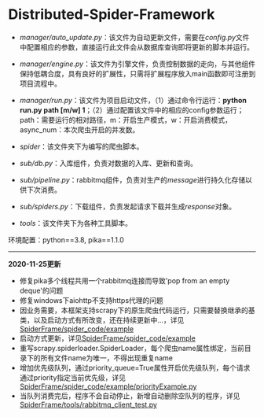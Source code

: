 # Distributed-Spider-Framework

<ul><li><i>manager/auto_update.py</i>：该文件为自动更新文件，需要在<i>config.py</i>文件中配置相应的参数，直接运行此文件会从数据库查询即将更新的脚本并运行。</li></ul>
<ul><li><i>manager/engine.py</i>：该文件为引擎文件，负责控制数据的走向，与其他组件保持低耦合度，具有良好的扩展性，只需将扩展程序放入main函数即可注册到项目流程中。</li></ul>
<ul><li><i>manager/run.py</i>：该文件为项目启动文件，（1）通过命令行运行：<strong>python run.py path [m/w] 1</strong>；（2）通过配置该文件中的相应的config参数运行；path：需要运行的相对路径，m：开启生产模式，w：开启消费模式，async_num：本次爬虫开启的并发数。</li></ul>
<ul><li><i>spider</i>：该文件夹下为编写的爬虫脚本。</li></ul>
<ul><li><i>sub/db.py</i>：入库组件，负责对数据的入库、更新和查询。</li></ul>
<ul><li><i>sub/pipeline.py</i>：rabbitmq组件，负责对生产的<i>message</i>进行持久化存储以供下次消费。</li></ul>
<ul><li><i>sub/spiders.py</i>：下载组件，负责发起请求下载并生成<i>response</i>对象。</li></ul>
<ul><li><i>tools</i>：该文件夹下为各种工具脚本。</li></ul>
环境配置：python==3.8, pika==1.1.0

***
**2020-11-25更新**  

- 修复pika多个线程共用一个rabbitmq连接而导致'pop from an empty deque'的问题
- 修复windows下aiohttp不支持https代理的问题
- 因业务需要，本框架支持scrapy下的原生爬虫代码运行，只需要替换继承的基类，以及启动方式有所改变，还在持续更新中...，详见[SpiderFrame/spider_code/example](https://github.com/1563501626/SpiderFrame/spider_code/example)
- 启动方式更新，详见[SpiderFrame/spider_code/example](https://github.com/1563501626/SpiderFrame/spider_code/example)
- 重写scrapy.spiderloader.SpiderLoader，每个爬虫name属性绑定，当前目录下的所有文件name为唯一，不得出现重复name
- 增加优先级队列，通过priority_queue=True属性开启优先级队列，每个请求通过priority指定当前优先级，详见[SpiderFrame/spider_code/example/priorityExample.py](https://github.com/1563501626/SpiderFrame/spider_code/example/priorityExample.py)
- 当队列消费完后，程序不会自动停止，新增自动删除空队列的程序，详见[SpiderFrame/tools/rabbitmq_client_test.py](https://github.com/1563501626/SpiderFrame/tools/rabbitmq_client_test.py)